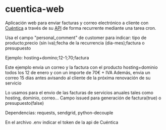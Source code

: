 # cuentica-web

Aplicación web para enviar facturas y correo electrónico a cliente con [Cuéntica](https://cuentica.com) a través de su [API](https://apidocs.cuentica.com/) de forma recurrente mediante una tarea cron.

Usa el campo "personal_comment" de customer para indicar: 
tipo de producto;precio (sin iva);fecha de la recurrencia (dia-mes);factura o presupuesto

Ejemplo:
hosting+domino;12-1;70;factura

Este ejemplo envia un correo y la factura con el producto hosting+dominio todos los 12 de enero y con un importe de 70€ + IVA
Además, envia un correo 15 días antes avisando al cliente de la próxima renovación de su servicio

Lo usamos para el envio de las facturas de servicios anuales tales como hosting, dominio, correo...
Campo issued para generación de factura(true) o presupuesto(false)

Dependencias: requests, sendgrid, python-decouple

En el archivo .env indicar el token de la api de Cuéntica
